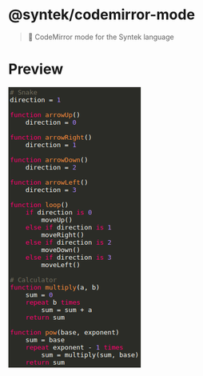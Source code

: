 # @syntek/codemirror-mode

> :memo: CodeMirror mode for the Syntek language

# Preview
[![Highlighting preview](/preview.png?raw=true)](https://syntek-lang.github.io/codemirror-mode/)
